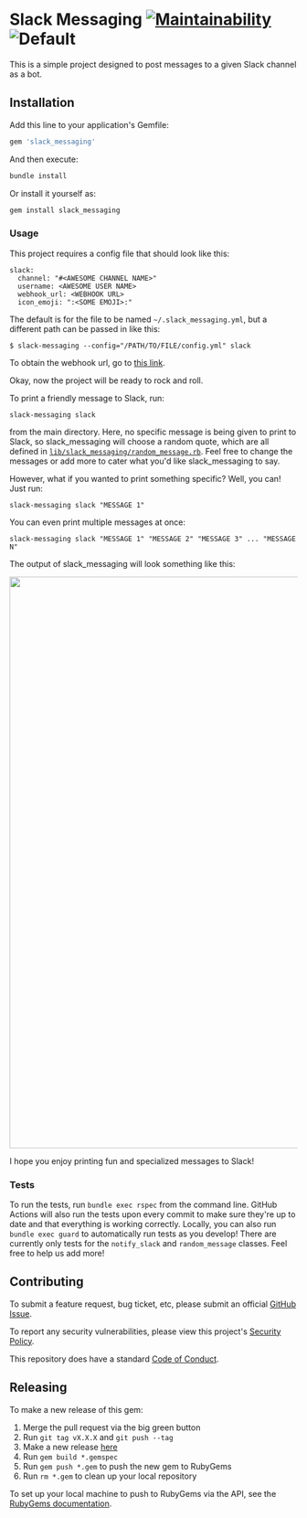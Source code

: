 # Slack Messaging [![Maintainability](https://api.codeclimate.com/v1/badges/c74baada70ad96048dc7/maintainability)](https://codeclimate.com/github/emmasax4/slack_messaging/maintainability) ![Default](https://github.com/emmasax4/slack_messaging/workflows/Default/badge.svg)

This is a simple project designed to post messages to a given Slack channel as a bot.

## Installation

Add this line to your application's Gemfile:

```ruby
gem 'slack_messaging'
```

And then execute:

```bash
bundle install
```

Or install it yourself as:

```bash
gem install slack_messaging
```

### Usage

This project requires a config file that should look like this:

```
slack:
  channel: "#<AWESOME CHANNEL NAME>"
  username: <AWESOME USER NAME>
  webhook_url: <WEBHOOK URL>
  icon_emoji: ":<SOME EMOJI>:"
```

The default is for the file to be named `~/.slack_messaging.yml`, but a different path can be passed in like this:

```
$ slack-messaging --config="/PATH/TO/FILE/config.yml" slack
```

To obtain the webhook url, go to [this link](https://api.slack.com/incoming-webhooks).

Okay, now the project will be ready to rock and roll.

To print a friendly message to Slack, run:

```
slack-messaging slack
```

from the main directory. Here, no specific message is being given to print to Slack, so slack_messaging will choose a random quote, which are all defined in [`lib/slack_messaging/random_message.rb`](https://github.com/emmasax4/slack_messaging/blob/main/lib/slack_messaging/random_message.rb). Feel free to change the messages or add more to cater what you'd like slack_messaging to say.

However, what if you wanted to print something specific? Well, you can! Just run:

```
slack-messaging slack "MESSAGE 1"
```

You can even print multiple messages at once:

```
slack-messaging slack "MESSAGE 1" "MESSAGE 2" "MESSAGE 3" ... "MESSAGE N"
```

The output of slack_messaging will look something like this:

<img src="https://github.com/emmasax4/slack_messaging/blob/main/OutputFile.png" width="1000">

I hope you enjoy printing fun and specialized messages to Slack!

### Tests

To run the tests, run `bundle exec rspec` from the command line. GitHub Actions will also run the tests upon every commit to make sure they're up to date and that everything is working correctly. Locally, you can also run `bundle exec guard` to automatically run tests as you develop! There are currently only tests for the `notify_slack` and `random_message` classes. Feel free to help us add more!

## Contributing

To submit a feature request, bug ticket, etc, please submit an official [GitHub Issue](https://github.com/emmasax4/slack_messaging/issues/new).

To report any security vulnerabilities, please view this project's [Security Policy](https://github.com/emmasax4/slack_messaging/security/policy).

This repository does have a standard [Code of Conduct](https://github.com/emmasax4/slack_messaging/blob/main/.github/code_of_conduct.md).

## Releasing

To make a new release of this gem:

1. Merge the pull request via the big green button
2. Run `git tag vX.X.X` and `git push --tag`
3. Make a new release [here](https://github.com/emmasax4/slack_messaging/releases/new)
4. Run `gem build *.gemspec`
5. Run `gem push *.gem` to push the new gem to RubyGems
6. Run `rm *.gem` to clean up your local repository

To set up your local machine to push to RubyGems via the API, see the [RubyGems documentation](https://guides.rubygems.org/publishing/#publishing-to-rubygemsorg).
